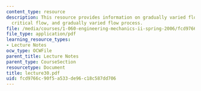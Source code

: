 ```yaml
---
content_type: resource
description: This resource provides information on gradually varied flow profiles,
  critical flow, and gradually varied flow process.
file: /media/courses/1-060-engineering-mechanics-ii-spring-2006/fcd9766c90f5a533de96c18c587dd706_lecture30.pdf
file_type: application/pdf
learning_resource_types:
- Lecture Notes
ocw_type: OCWFile
parent_title: Lecture Notes
parent_type: CourseSection
resourcetype: Document
title: lecture30.pdf
uid: fcd9766c-90f5-a533-de96-c18c587dd706
---
```

